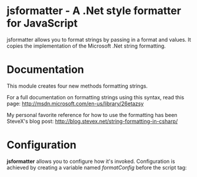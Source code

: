 jsformatter - A .Net style formatter for JavaScript
===========
jsformatter allows you to format strings by passing in a format and values.  It copies the implementation of the Microsoft .Net string formatting.

Documentation
=============
This module creates four new methods formatting strings.  

For a full documentation on formatting strings using this syntax, read this page: http://msdn.microsoft.com/en-us/library/26etazsy

My personal favorite reference for how to use the formatting has been SteveX's blog post: http://blog.stevex.net/string-formatting-in-csharp/

Configuration
=============

**jsformatter** allows you to configure how it's invoked. Configuration is achieved by creating a variable named *formatConfig* before the script tag:
	<script type="text/javascript">
		var formatConfig = {
			asPrototype = "true",
			asGlobal = "formatter"
		};
	</string>
	<string type="text/javascript" src="jsformatter.js">

*asPrototype* adds the formatter to the prototype allowing directly from the value itself:
	"{0:MM/dd/yyy}".format(christmas); // return "12/25/2012"
	123456["format"]("#,#.00"); // return "123,456.00"
	christmas.format("MM/dd/yyy"); // return "12/25/2012"
	
*asGlobal* is a string create that a global variable by the same name giving access to the formatter.  
It is set to "formatter" by default, but can be set to *undefined* if global access is not desired.
 	formatter.format("{0:MM/dd/yyy}",christmas); // return "12/25/2012"
 	 	
**jsformatter** also supports require.js and can be invoked as follows:
 	require(["jsformatter"],function(formatter){
 		formatter.format("{0:MM/dd/yyy}",christmas);  // return "12/25/2012"
 	});
 
Global Variable Methods
=======================
When configured as a global variable or when used with require, these methods are exposed.

formatter.format(format[,argsN])
--------------------------------

 * **format** - The format of the string.  The format is indexed so as to reference the argumets by index
 * **argsN** - multiple arguments, seperarated by commas, to be passed into the format

	formatter.format("Today is {0:MM/dd/yyyy}!",new Date(2012,12,25,0,0,0,0)); // "Today is 12/25/2012!"
	formatter.format("Call me at {0:(###) ###-####}!",1234567890); // "Call me at (123) 456-7890!"
	formatter.format("Stocks rose by {0:#%} gaining {1} points on {2:dddd, dd\\t\\h of MMM}",0.05,39,new Date(2012,6,4,0,0,0,0)); // "Stocks rose by 5% gaining 39 points on Wednesday, 4th of Jul"

formatter.format(format,args)
--------------------------------

 * **format** - The format of the string.  The format is indexed so as to reference the argumets by index
 * **args** - an array of arguments, to be passed into the format

	formatter.format("Today is {0:MM/dd/yyyy}!",new Date(2012,12,25,0,0,0,0)); // "Today is 12/25/2012!"
	formatter.format("Call me at {0:(###) ###-####}!",1234567890); // "Call me at (123) 456-7890!"
	formatter.format("Stocks rose by {0:#%} gaining {1} points on {2:dddd, dd\\t\\h of MMM}",0.05,39,new Date(2012,6,4,0,0,0,0)); // "Stocks rose by 5% gaining 39 points on Wednesday, 4th of Jul"


formatter.formatValue(format,value)
-----------------------------------

 * **format** - The format of the value.  Unlike the *formatter.format* function, it is not indexed, and applies the format directly to the value.
 * **value** - The value to be formatted.  Only supports *Number* and *Date* values.

	formatter.formatValue("MM/dd/yyyy",christmas);  // returns "12/25/2012"
	formatter.formatValue("#,#.000",123456);  // returns "123,456.00"

Prototype Methods
=================

When added to the prototype, these methods are exposed.

String.prototype.format([,argsN])
---------------------------------

Formats a string.  Assumes that the string is the format, passing in the arguments. The format is indexed so as to reference the argumets by index

 * **argsN** - multiple arguments, seperarated by commas, to be passed into the format

	"Today is {0:MM/dd/yyyy}!".format(new Date(2012,12,25,0,0,0,0)); // returns "Today is 12/25/2012!"
	"Call me at {0:(###) ###-####}!".format(1234567890); // returns "Call me at (123) 456-7890!"
	"Stocks rose by {0:#%} gaining {1} points on {2:dddd, dd\\t\\h of MMM}".format(0.05,39,new Date(2012,6,4,0,0,0,0)); // returns "Stocks rose by 5% gaining 39 points on Wednesday, 4th of Jul"

Number.prototype.format(format)
---------------------

Allows you to format a number.  Invoking the format method must be done either by accessing the method through the indexer, or creating a new *Number* object
A current limitation of this implementation is that the number must be wrapped in a Number object to work.

 * **format** - The format applied to the *Number*.  This format is not indexed.

	123456['format']("#,#.00"); // returns "123,456.00"
	new Number(9).format("c"); // returns "$9.00"

Date.prototype.format(format)
-------------------

Allows you to format a date.

 * **format** - The format applied to the *Number*.  This format is not indexed.

	var date = new Date();
	date.format("MM/dd/yyyy"); // returns "12/25/2012"

Differences from .Net implementation
------------------------------------

There are several small differences between the .Net formatter and the jsformatter:

* backslashes require **double** backslashes to escape characters

	"{0:#\\##}".format(12); // returns "1#2"

References
==========

* http://msdn.microsoft.com/en-us/library/26etazsy
* http://blog.stevex.net/string-formatting-in-csharp/

